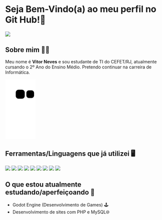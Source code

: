 # Seja Bem-Vindo(a) ao meu perfil no Git Hub!👋
 <img height="180em"  align="center" src="https://github-readme-stats.vercel.app/api/top-langs/?username=VitorNvs&layout=compact&langs_count=7&theme=react" />

## Sobre mim 👨‍🎓
<p>Meu nome é <strong>Vitor Neves</strong> e sou estudante de TI do CEFET/RJ, atualmente cursando o 2º Ano do Ensino Médio. Pretendo continuar na carreira de Informática.</p>

![Snake animation](https://github.com/vitornvs/vitornvs/blob/output/github-contribution-grid-snake.svg)
## Ferramentas/Linguagens que já utilizei 🖥️
<div>
  <img height=45 src="https://cdn.jsdelivr.net/gh/devicons/devicon/icons/python/python-original.svg" />
  <img height=45 src="https://cdn.jsdelivr.net/gh/devicons/devicon/icons/html5/html5-original.svg" />
  <img height=45 src="https://cdn.jsdelivr.net/gh/devicons/devicon/icons/css3/css3-original.svg" />
  <img height=45 src="https://cdn.jsdelivr.net/gh/devicons/devicon/icons/bootstrap/bootstrap-plain-wordmark.svg" />
  <img height=45 src="https://cdn.jsdelivr.net/gh/devicons/devicon/icons/javascript/javascript-original.svg" />
  <img height=45 src="https://cdn.jsdelivr.net/gh/devicons/devicon/icons/php/php-original.svg" />
  <img height=45 src="https://cdn.jsdelivr.net/gh/devicons/devicon/icons/mysql/mysql-original.svg" />
  <img height=45 src="https://cdn.jsdelivr.net/gh/devicons/devicon/icons/jupyter/jupyter-original-wordmark.svg" />
  <img height=45 src="https://cdn.jsdelivr.net/gh/devicons/devicon/icons/godot/godot-original.svg" />
</div>

## O que estou atualmente estudando/aperfeiçoando 📒
  - Godot Engine (Desenvolvimento de Games) 🕹️ 
  - Desenvolvimento de sites com PHP e MySQL🌐
